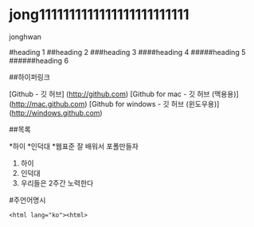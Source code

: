 jong1111111111111111111111111
====

jonghwan


#heading 1
##heading 2
###heading 3
####heading 4
#####heading 5
######heading 6



##하이퍼링크

[Github -  깃 허브] (http://github.com) 
[Github for mac -  깃 허브 (맥용용)] (http://mac.github.com) 
[Github for windows -  깃 허브 (윈도우용)] (http://windows.github.com) 




##목록

*하이
*인덕대
*웹표준 잘 배워서 포폴만들자


1. 하이
2. 인덕대
3. 우리들은 2주간 노력한다



#주언어명시

```
<html lang="ko"><html>
```
